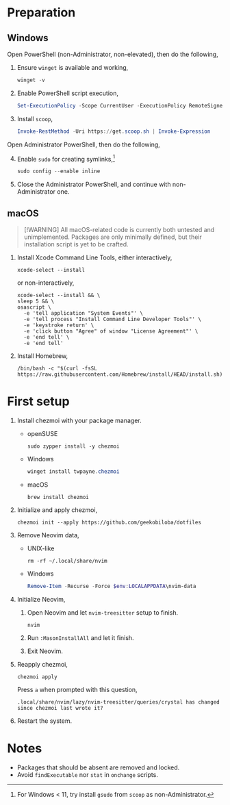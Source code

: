 #   Preparation

##  Windows

Open PowerShell (non-Administrator, non-elevated),
then do the following,

1.  Ensure `winget` is available and working,

    ```powershell
    winget -v
    ```

2.  Enable PowerShell script execution,

    ```powershell
    Set-ExecutionPolicy -Scope CurrentUser -ExecutionPolicy RemoteSigned
    ```

3.  Install `scoop`,

    ```powershell
    Invoke-RestMethod -Uri https://get.scoop.sh | Invoke-Expression
    ```

Open Administrator PowerShell, then do the following,

4.  Enable `sudo` for creating symlinks,[^sudo]

    ```powershell
    sudo config --enable inline
    ```

5.  Close the Administrator PowerShell,
    and continue with non-Administrator one.

[^sudo]: For Windows < 11,
try install `gsudo` from `scoop` as non-Administrator.

##  macOS

>   [!WARNING]
>   All macOS-related code is currently both untested and unimplemented.
>   Packages are only minimally defined,
>   but their installation script is yet to be crafted.

1.  Install Xcode Command Line Tools,
    either interactively,

    ```shell
    xcode-select --install
    ```

    or non-interactively,

    ```shell
    xcode-select --install && \
    sleep 5 && \
    osascript \
      -e 'tell application "System Events"' \
      -e 'tell process "Install Command Line Developer Tools"' \
      -e 'keystroke return' \
      -e 'click button "Agree" of window "License Agreement"' \
      -e 'end tell' \
      -e 'end tell'
    ```

2.  Install Homebrew,

    ```shell
    /bin/bash -c "$(curl -fsSL https://raw.githubusercontent.com/Homebrew/install/HEAD/install.sh)"
    ```

#   First setup

1.  Install chezmoi with your package manager.

    -   openSUSE

        ```shell
        sudo zypper install -y chezmoi
        ```

    -   Windows

        ```powershell
        winget install twpayne.chezmoi
        ```

    -   macOS

        ```shell
        brew install chezmoi
        ```

2.  Initialize and apply chezmoi,

    ```shell
    chezmoi init --apply https://github.com/geekobiloba/dotfiles
    ```

3.  Remove Neovim data,

    -   UNIX-like

        ```shell
        rm -rf ~/.local/share/nvim
        ```

    -   Windows

        ```powershell
        Remove-Item -Recurse -Force $env:LOCALAPPDATA\nvim-data
        ```

4.  Initialize Neovim,

    1.  Open Neovim and let `nvim-treesitter` setup to finish.

        ```shell
        nvim
        ```

    2.  Run `:MasonInstallAll` and let it finish.
    3.  Exit Neovim.

5.  Reapply chezmoi,

    ```shell
    chezmoi apply
    ```

    Press `a` when prompted with this question,

    ```
    .local/share/nvim/lazy/nvim-treesitter/queries/crystal has changed since chezmoi last wrote it?
    ```

6.  Restart the system.

#   Notes

<!--
-   To manually install Crystal highlighting in Neovim,
    run `:TSInstall crystal`.
-->

-   Packages that should be absent are removed and locked.
-   Avoid `findExecutable` nor `stat` in `onchange` scripts.

